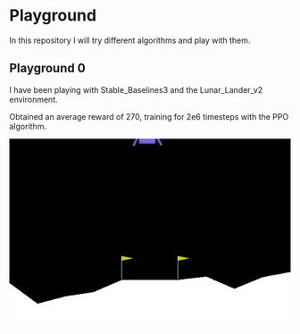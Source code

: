 # Playground
 In this repository I will try different algorithms and play with them.

## Playground 0
I have been playing with Stable_Baselines3 and the Lunar_Lander_v2 environment.

Obtained an average reward of 270, training for 2e6 timesteps with the PPO algorithm.

![See how well it works](https://github.com/AntonioAlgaida/Playground/blob/1bfa7cccc16ca3ce7d0de2ea18770029163e34f2/Playground0/Playground0_Lunar_Lander.gif)
